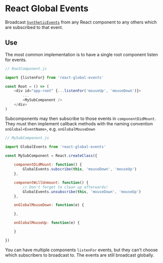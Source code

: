 # React Global Events
Broadcast [`SyntheticEvents`](https://facebook.github.io/react/docs/events.html) from any React component to any others which are subscribed to that event.

## Use
The most common implementation is to have a single root component listen for events.
```js
// RootComponent.js

import {listenFor} from 'react-global-events'

const Root = () => (
    <div id="app-root" {...listenFor('mouseUp', 'mouseDown')}>
        ...
        <MySubComponent />
    </div>
)
```

Subcomponents may then subscribe to those events in `componentDidMount`. They must then implement callback methods with the naming convention `onGlobal<EventName>`, e.g. `onGlobalMouseDown`
```js
// MySubComponent.js

import GlobalEvents from 'react-global-events'

const MySubComponent = React.createClass({
    
    componentDidMount: function() {
        GlobalEvents.subscribe(this, 'mouseDown', 'mouseUp')
    },

    componentWillUnmount: function() {
        // Don't forget to clean up afterwards!
        GlobalEvents.unsubscribe(this, 'mouseDown', 'mouseUp')
    },

    onGlobalMouseDown: function(e) {

    },

    onGlobalMouseUp: function(e) {

    }

})
```

You can have multiple components `listenFor` events, but they can't choose which subscribers to broadcast to. The events are still broadcast globally.
